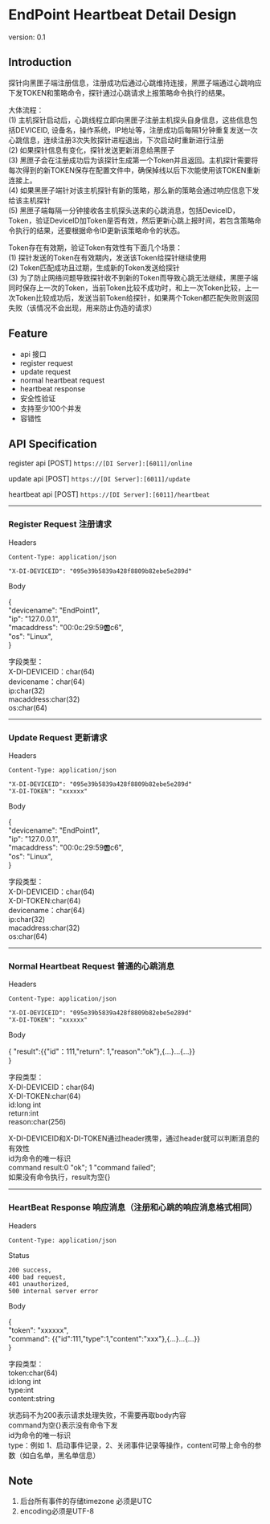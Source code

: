 # EndPoint Heartbeat Detail Design
version: 0.1

## Introduction
探针向黑匣子端注册信息，注册成功后通过心跳维持连接，黑匣子端通过心跳响应下发TOKEN和策略命令，探针通过心跳请求上报策略命令执行的结果。

大体流程：  
(1)	主机探针启动后，心跳线程立即向黑匣子注册主机探头自身信息，这些信息包括DEVICEID, 设备名，操作系统，IP地址等，注册成功后每隔1分钟重复发送一次心跳信息，连续注册3次失败探针进程退出，下次启动时重新进行注册  
(2) 如果探针信息有变化，探针发送更新消息给黑匣子  
(3) 黑匣子会在注册成功后为该探针生成第一个Token并且返回。主机探针需要将每次得到的新TOKEN保存在配置文件中，确保掉线以后下次能使用该TOKEN重新连接上。  
(4)	如果黑匣子端针对该主机探针有新的策略，那么新的策略会通过响应信息下发给该主机探针  
(5)	黑匣子端每隔一分钟接收各主机探头送来的心跳消息，包括DeviceID，Token，验证DeviceID加Token是否有效，然后更新心跳上报时间，若包含策略命令执行的结果，还要根据命令ID更新该策略命令的状态。 

Token存在有效期，验证Token有效性有下面几个场景：  
(1) 探针发送的Token在有效期内，发送该Token给探针继续使用  
(2) Token匹配成功且过期，生成新的Token发送给探针  
(3) 为了防止网络问题导致探针收不到新的Token而导致心跳无法继续，黑匣子端同时保存上一次的Token，当前Token比较不成功时，和上一次Token比较，上一次Token比较成功后，发送当前Token给探针，如果两个Token都匹配失败则返回失败（该情况不会出现，用来防止伪造的请求）  

## Feature

- api 接口
- register request
- update request
- normal heartbeat request
- heartbeat response
- 安全性验证
- 支持至少100个并发
- 容错性

## API Specification
register api
[POST] `https://[DI Server]:[6011]/online`

update api
[POST] `https://[DI Server]:[6011]/update`

heartbeat api
[POST] `https://[DI Server]:[6011]/heartbeat`

--------
### Register Request 注册请求
Headers  
```
Content-Type: application/json
```  
```
"X-DI-DEVICEID": "095e39b5839a428f8809b82ebe5e289d"
```

Body

{  
    "devicename": "EndPoint1",  
    "ip": "127.0.0.1",  
    "macaddress": "00:0c:29:59:ab:c6",  
    "os": "Linux",  
}

字段类型：  
X-DI-DEVICEID：char(64)  
devicename：char(64)  
ip:char(32)  
macaddress:char(32)  
os:char(64)  

-------------
### Update Request 更新请求
Headers  
```
Content-Type: application/json
```  
```
"X-DI-DEVICEID": "095e39b5839a428f8809b82ebe5e289d"  
"X-DI-TOKEN": "xxxxxx"
```

Body

{  
    "devicename": "EndPoint1",  
    "ip": "127.0.0.1",  
    "macaddress": "00:0c:29:59:ab:c6",  
    "os": "Linux",  
}

字段类型：  
X-DI-DEVICEID：char(64)  
X-DI-TOKEN:char(64)  
devicename：char(64)  
ip:char(32)  
macaddress:char(32)  
os:char(64)  

-----------------
### Normal Heartbeat Request 普通的心跳消息
Headers  
```
Content-Type: application/json
```  
```
"X-DI-DEVICEID": "095e39b5839a428f8809b82ebe5e289d"
"X-DI-TOKEN": "xxxxxx"
```

Body

{ 
    "result":{{"id"：111,"return": 1,"reason":"ok"},{...}...{...}}  
}

字段类型：  
X-DI-DEVICEID：char(64)  
X-DI-TOKEN:char(64)   
id:long int  
return:int  
reason:char(256)  

X-DI-DEVICEID和X-DI-TOKEN通过header携带，通过header就可以判断消息的有效性  
id为命令的唯一标识  
command result:0 "ok"; 1 "command failed";  
如果没有命令执行，result为空{}

-----------
### HeartBeat Response 响应消息（注册和心跳的响应消息格式相同）
Headers  
```
Content-Type: application/json
```  

Status  
```
200 success,
400 bad request,
401 unauthorized,
500 internal server error 
```

Body

{    
    "token": "xxxxxx",  
    "command": {{"id":111,"type":1,"content":"xxx"},{...}...{...}}  
}  

字段类型：  
token:char(64)  
id:long int  
type:int  
content:string  

状态码不为200表示请求处理失败，不需要再取body内容  
command为空{}表示没有命令下发  
id为命令的唯一标识  
type：例如 1、启动事件记录，2、关闭事件记录等操作，content可带上命令的参数（如白名单，黑名单信息）  

## Note
1. 后台所有事件的存储timezone 必须是UTC
2. encoding必须是UTF-8
